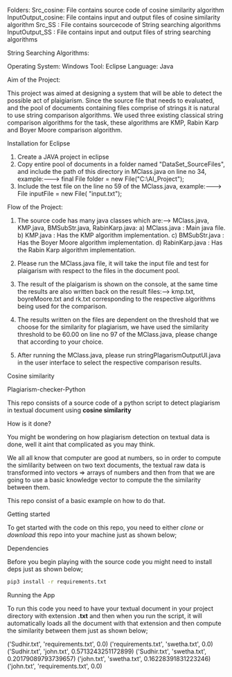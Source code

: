 Folders: 
Src_cosine: File contains source code of cosine similarity algorithm
InputOutput_cosine: File contains input and output files of cosine similarity algorithm
Src_SS : File contains sourcecode of String searching algorithms
InputOutput_SS : File contains input and output files of string searching algorithms

String Searching Algorithms:

Operating System: Windows
Tool:             Eclipse
Language: 		Java


Aim of the Project:

This project was aimed at designing a system that will be able to detect the possible act of plaigiarism. Since the source file that needs to evaluated, and the pool of
documents containing files comprise of strings it is natural to use string comparison algorithms. We used three existing classical string comparison algorithms for the task,
these algorithms are KMP, Rabin Karp and Boyer Moore comparison algorithm.

Installation for Eclipse

1.	Create a JAVA project in eclipse
2.	Copy entire pool of documents in a folder named "DataSet_SourceFiles", and include the path of this directory in MClass.java
    on line no 34, example:---> final File folder = new File("C:\AI_Project"); 
3.  Include the test file on the line no 59 of the MClass.java, example:---> File inputFile = new File( "input.txt"); 

Flow of the Project:
	
1. The source code has many java classes which are:--> MClass.java, KMP.java, BMSubStr.java, RabinKarp.java:
   a) MClass.java : Main java file.
   b) KMP.java : Has the KMP algorithm implementation.
   c) BMSubStr.java : Has the Boyer Moore algorithm implementation.
   d) RabinKarp.java : Has the Rabin Karp algorithm implementation.
  
2. Please run the MClass.java file, it will take the input file and test for plaigarism with respect to
   the files in the document pool.
3. The result of the plaigarism is shown on the console, at the same time the results are also written back
   on the result files:--> kmp.txt, boyreMoore.txt and rk.txt corresponding to the respective
   algorithms being used for the comparison.
4. The results written on the files are dependent on the threshold that we choose for the similarity for plagiarism,
   we have used the similarity threshold to be 60.00 on line no  97 of the MClass.java, please change that
   according to your choice.
5. After running the MClass.java, please run stringPlagarismOutputUI.java in the user interface to select the respective 
   comparison results.

Cosine similarity

Plagiarism-checker-Python

This repo consists of a source code of a python script to detect plagiarism in textual document using **cosine similarity**

How is it done?

You might be wondering on how plagiarism detection on textual data is done, well it aint that complicated as you may think.

We all all know that computer are good at numbers, so in order to compute the simlilarity between on two text documents, the textual  raw data is transformed into vectors => arrays of numbers and then from that we are going to use a basic knowledge vector to compute the the similarity between them.

This repo consist of a basic example on how to do that.

Getting started

To get started with the code on this repo, you need to either *clone* or *download* this repo into your machine just as shown below;

Dependencies 

Before you begin playing with the source code you might need to install deps just as shown below;

```bash
pip3 install -r requirements.txt
```
Running the App

To run this code you need to have your textual document in your project directory with extension **.txt** and then when you run the script, it will automatically loads all the document with that extension and then compute the similarity between them just as shown below;

('Sudhir.txt', 'requirements.txt', 0.0)
('requirements.txt', 'swetha.txt', 0.0)
('Sudhir.txt', 'john.txt', 0.5713243251172899)
('Sudhir.txt', 'swetha.txt', 0.20179089793739657)
('john.txt', 'swetha.txt', 0.16228391831223246)
('john.txt', 'requirements.txt', 0.0)




